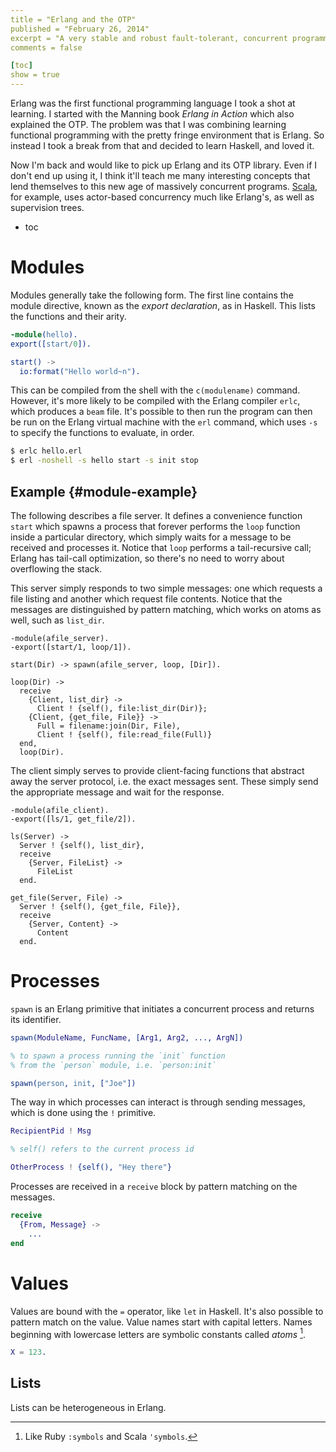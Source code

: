```yaml
---
title = "Erlang and the OTP"
published = "February 26, 2014"
excerpt = "A very stable and robust fault-tolerant, concurrent programming language"
comments = false

[toc]
show = true
---
```


Erlang was the first functional programming language I took a shot at learning. I started with the Manning book _Erlang in Action_ which also explained the OTP. The problem was that I was combining learning functional programming with the pretty fringe environment that is Erlang. So instead I took a break from that and decided to learn Haskell, and loved it.

Now I'm back and would like to pick up Erlang and its OTP library. Even if I don't end up using it, I think it'll teach me many interesting concepts that lend themselves to this new age of massively concurrent programs. [Scala], for example, uses actor-based concurrency much like Erlang's, as well as supervision trees.

[Scala]: /notes/scala/

* toc

# Modules

Modules generally take the following form. The first line contains the module directive, known as the _export declaration_, as in Haskell. This lists the functions and their arity.

``` erlang
-module(hello).
export([start/0]).

start() ->
  io:format("Hello world~n").
```

This can be compiled from the shell with the `c(modulename)` command. However, it's more likely to be compiled with the Erlang compiler `erlc`, which produces a `beam` file. It's possible to then run the program can then be run on the Erlang virtual machine with the `erl` command, which uses `-s` to specify the functions to evaluate, in order.

``` bash
$ erlc hello.erl
$ erl -noshell -s hello start -s init stop
```

## Example {#module-example}

The following describes a file server. It defines a convenience function `start` which spawns a process that forever performs the `loop` function inside a particular directory, which simply waits for a message to be received and processes it. Notice that `loop` performs a tail-recursive call; Erlang has tail-call optimization, so there's no need to worry about overflowing the stack.

This server simply responds to two simple messages: one which requests a file listing and another which request file contents. Notice that the messages are distinguished by pattern matching, which works on atoms as well, such as `list_dir`.

~~~ {.erlang text="server"}
-module(afile_server).
-export([start/1, loop/1]).

start(Dir) -> spawn(afile_server, loop, [Dir]).

loop(Dir) ->
  receive
    {Client, list_dir} ->
      Client ! {self(), file:list_dir(Dir)};
    {Client, {get_file, File}} ->
      Full = filename:join(Dir, File),
      Client ! {self(), file:read_file(Full)}
  end,
  loop(Dir).
~~~

The client simply serves to provide client-facing functions that abstract away the server protocol, i.e. the exact messages sent. These simply send the appropriate message and wait for the response.

~~~ {.erlang text="client"}
-module(afile_client).
-export([ls/1, get_file/2]).

ls(Server) ->
  Server ! {self(), list_dir},
  receive
    {Server, FileList} ->
      FileList
  end.

get_file(Server, File) ->
  Server ! {self(), {get_file, File}},
  receive
    {Server, Content} ->
      Content
  end.
~~~

# Processes

`spawn` is an Erlang primitive that initiates a concurrent process and returns its identifier.

``` erlang
spawn(ModuleName, FuncName, [Arg1, Arg2, ..., ArgN])

% to spawn a process running the `init` function
% from the `person` module, i.e. `person:init`

spawn(person, init, ["Joe"])
```

The way in which processes can interact is through sending messages, which is done using the `!` primitive.

``` erlang
RecipientPid ! Msg

% self() refers to the current process id

OtherProcess ! {self(), "Hey there"}
```

Processes are received in a `receive` block by pattern matching on the messages.

``` erlang
receive
  {From, Message} ->
    ...
end
```

# Values

Values are bound with the `=` operator, like `let` in Haskell. It's also possible to pattern match on the value. Value names start with capital letters. Names beginning with lowercase letters are symbolic constants called _atoms_ [^atoms].

[^atoms]: Like Ruby `:symbols` and Scala `'symbols`.

``` erlang
X = 123.
```

## Lists

Lists can be heterogeneous in Erlang.
